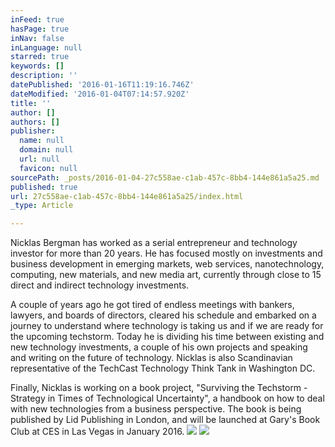 ```yaml
---
inFeed: true
hasPage: true
inNav: false
inLanguage: null
starred: true
keywords: []
description: ''
datePublished: '2016-01-16T11:19:16.746Z'
dateModified: '2016-01-04T07:14:57.920Z'
title: ''
author: []
authors: []
publisher:
  name: null
  domain: null
  url: null
  favicon: null
sourcePath: _posts/2016-01-04-27c558ae-c1ab-457c-8bb4-144e861a5a25.md
published: true
url: 27c558ae-c1ab-457c-8bb4-144e861a5a25/index.html
_type: Article

---
```

Nicklas Bergman has worked as a serial entrepreneur and technology investor for more
than 20 years. He has focused mostly on investments and business development in
emerging markets, web services, nanotechnology, computing, new materials, and new
media art, currently through close to 15 direct and indirect technology investments.

A couple of years ago he got tired of endless meetings with bankers, lawyers, and boards
of directors, cleared his schedule and embarked on a journey to understand where
technology is taking us and if we are ready for the upcoming techstorm. Today he is
dividing his time between existing and new technology investments, a couple of his own
projects and speaking and writing on the future of technology. Nicklas is also Scandinavian
representative of the TechCast Technology Think Tank in Washington DC.

Finally, Nicklas is working on a book project, "Surviving the Techstorm - Strategy in Times
of Technological Uncertainty", a handbook on how to deal with new technologies from a
business perspective. The book is being published by Lid Publishing in London, and will be
launched at Gary's Book Club at CES in Las Vegas in January 2016\.
![](https://the-grid-user-content.s3-us-west-2.amazonaws.com/b8e0eb3e-7911-48b0-9c79-9debdd7724ae.jpg)
![](https://the-grid-user-content.s3-us-west-2.amazonaws.com/8318dcc2-d581-4164-8dc8-42e9903c9162.jpg)